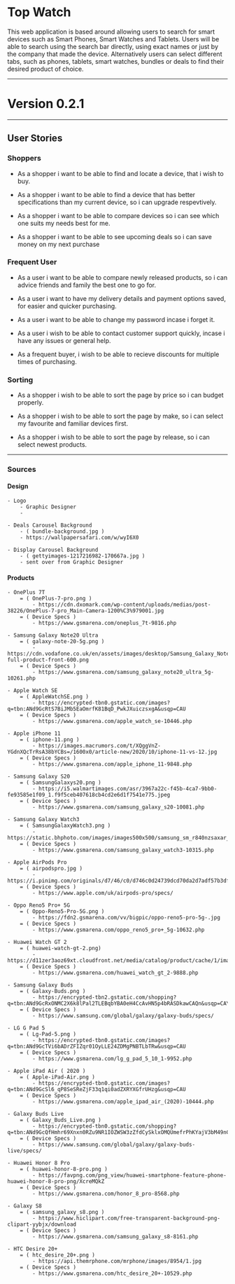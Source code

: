 # Top Watch 

This web application is based around allowing users to search for smart devices such as Smart Phones, 
Smart Watches and Tablets. Users will be able to search using the search bar directly, using exact names
or just by the company that made the device. Alternatively users can select different tabs, such as phones,
tablets, smart watches, bundles or deals to find their desired product of choice.

---

# Version 0.2.1

---

## User Stories 


### Shoppers 

* As a shopper i want to be able to find and locate a device, that i wish to buy.

* As a shopper i want to be able to find a device that has better specifications than my current device, so i can upgrade respevtively.

* As a shopper i want to be able to compare devices so i can see which one suits my needs best for me.

* As a shopper i want to be able to see upcoming deals so i can save money on my next purchase


### Frequent User 

* As a user i want to be able to compare newly released products, so i can advice friends and family the best one to go for.

* As a user i want to have my delivery details and payment options saved, for easier and quicker purchasing.

* As a user i want to be able to change my password incase i forget it.

* As a user i wish to be able to contact customer support quickly, incase i have any issues or general help.

* As a frequent buyer, i wish to be able to recieve discounts for multiple times of purchasing.


### Sorting 

* As a shopper i wish to be able to sort the page by price so i can budget properly.

* As a shopper i wish to be able to sort the page by make, so i can select my favourite and familiar devices first.

* As a shopper i wish to be able to sort the page by release, so i can select newest products. 

---

### Sources

#### Design

    - Logo  
        - Graphic Designer
        - 

    - Deals Carousel Background 
        - ( bundle-background.jpg )
        - https://wallpapersafari.com/w/wyI6X0

    - Display Carousel Background
        - ( gettyimages-1217216982-170667a.jpg )
        - sent over from Graphic Designer

#### Products 

    - OnePlus 7T
        = ( OnePlus-7-pro.png )
            - https://cdn.dxomark.com/wp-content/uploads/medias/post-38226/OnePlus-7-pro_Main-Camera-1200%C3%979001.jpg
        = ( Device Specs )
            - https://www.gsmarena.com/oneplus_7t-9816.php

    - Samsung Galaxy Note20 Ultra
        = ( galaxy-note-20-5g.png )
            - https://cdn.vodafone.co.uk/en/assets/images/desktop/Samsung_Galaxy_Note_20_Ultra_mystic_bronze-full-product-front-600.png
        = ( Device Specs )
            - https://www.gsmarena.com/samsung_galaxy_note20_ultra_5g-10261.php

    - Apple Watch SE 
        = ( AppleWatchSE.png )
            - https://encrypted-tbn0.gstatic.com/images?q=tbn:ANd9GcRtS7BiJMb5EaOmrfK81BqD_PwkJXuiczsxgA&usqp=CAU
        = ( Device Specs )
            - https://www.gsmarena.com/apple_watch_se-10446.php

    - Apple iPhone 11
        = ( iphone-11.png )
            - https://images.macrumors.com/t/XQggVnZ-YGdnXQcTrRsA38bYCBs=/1600x0/article-new/2020/10/iphone-11-vs-12.jpg
        = ( Device Specs )
            - https://www.gsmarena.com/apple_iphone_11-9848.php

    - Samsung Galaxy S20 
        = ( SamsungGalaxys20.png )
            - https://i5.walmartimages.com/asr/3967a22c-f45b-4ca7-9bb0-fe93585e1f09_1.f9f5ceb407618cb4cd2e6d1f7541e775.jpeg
        = ( Device Specs )
            - https://www.gsmarena.com/samsung_galaxy_s20-10081.php

    - Samsung Galaxy Watch3
        = ( SamsungGalaxyWatch3.png )
            - https://static.bhphoto.com/images/images500x500/samsung_sm_r840nzsaxar_galaxy_watch3_gps_smartwatch_1596630034_1577762.jpg
        = ( Device Specs )
            - https://www.gsmarena.com/samsung_galaxy_watch3-10315.php

    - Apple AirPods Pro
        = ( airpodspro.jpg )
            - https://i.pinimg.com/originals/d7/46/c0/d746c0d24739dcd70da2d7adf57b3df7.jpg
        = ( Device Specs )
            - https://www.apple.com/uk/airpods-pro/specs/

    - Oppo Reno5 Pro+ 5G
        = ( Oppo-Reno5-Pro-5G.png )
            - https://fdn2.gsmarena.com/vv/bigpic/oppo-reno5-pro-5g-.jpg
        = ( Device Specs )
            - https://www.gsmarena.com/oppo_reno5_pro+_5g-10632.php

    - Huawei Watch GT 2
        = ( huawei-watch-gt-2.png)
            - https://d11zer3aoz69xt.cloudfront.net/media/catalog/product/cache/1/image/1200x/9df78eab33525d08d6e5fb8d27136e95/h/u/huawei_watch_gt_2_leather_smartwatch_black_1_1_1.jpg
        = ( Device Specs )
            - https://www.gsmarena.com/huawei_watch_gt_2-9888.php

    - Samsung Galaxy Buds 
        = ( Galaxy-Buds.png )
            - https://encrypted-tbn2.gstatic.com/shopping?q=tbn:ANd9GcRxONMC2X6k8lPal2TLEBqbYBA0eH4CcAvHN5p4bRASDkawCAQn&usqp=CAY
        = ( Device Specs )
            - https://www.samsung.com/global/galaxy/galaxy-buds/specs/

    - LG G Pad 5
        = ( Lg-Pad-5.png )
            - https://encrypted-tbn0.gstatic.com/images?q=tbn:ANd9GcTVi6bADrZFIZqr01OyLLE24ZDMgPNBTLbTRw&usqp=CAU
        = ( Device Specs )
            - https://www.gsmarena.com/lg_g_pad_5_10_1-9952.php

    - Apple iPad Air ( 2020 )
        = ( Apple-iPad-Air.png )
            - https://encrypted-tbn0.gstatic.com/images?q=tbn:ANd9GcSl6_qP8SeSReZjF33q1qi0adZXRYXGfrUHzg&usqp=CAU
        = ( Device Specs )
            - https://www.gsmarena.com/apple_ipad_air_(2020)-10444.php

    - Galaxy Buds Live
        = ( Galaxy_Buds_Live.png )
            - https://encrypted-tbn0.gstatic.com/shopping?q=tbn:ANd9GcQfHmhr69Xnxn0RZu9NR1IOZWSW3zZfdCySklxOMQUmefrPhKYajV3bM49nCqDixQpoQA34OM8&usqp=CAc
        = ( Device Specs )
            - https://www.samsung.com/global/galaxy/galaxy-buds-live/specs/

    - Huawei Honor 8 Pro
        = ( huawei-honor-8-pro.png )
            - https://favpng.com/png_view/huawei-smartphone-feature-phone-huawei-honor-8-pro-png/XcreMQkZ
        = ( Device Specs )
            - https://www.gsmarena.com/honor_8_pro-8568.php
        
    - Galaxy S8 
        = ( samsung_galaxy_s8.png )
            - https://www.hiclipart.com/free-transparent-background-png-clipart-yybjx/download
        = ( Device Specs )
            - https://www.gsmarena.com/samsung_galaxy_s8-8161.php

    - HTC Desire 20+ 
        = ( htc_desire_20+.png )
            - https://api.themrphone.com/mrphone/images/8954/1.jpg
        = ( Device Specs )
            - https://www.gsmarena.com/htc_desire_20+-10529.php